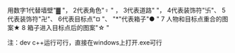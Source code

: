 用数字1代替墙壁"▓ "，
2代表角色"♀ " ，
3代表道路"  "，
4代表装饰符"卐"、
5代表装饰符"卍"、
6代表目标点"¤ "、
"*"代表箱子"● "
7 人物和目标点重合的图案★
8 箱子进入目标点后的图案"☆ "

注：dev c++运行可行，直接在windows上打开.exe可行

